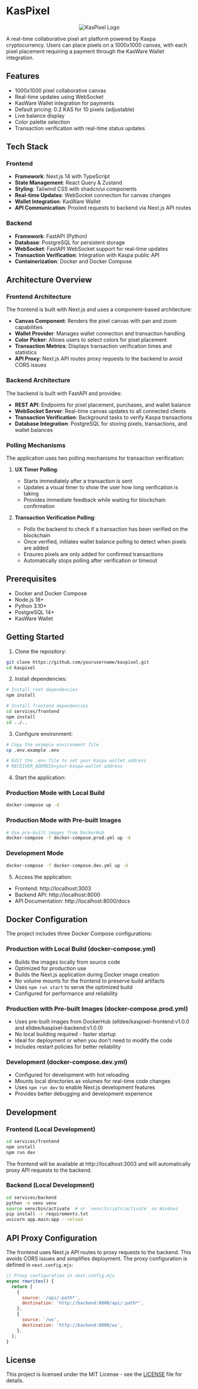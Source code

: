 # KasPixel

<p align="center">
  <img src="https://github.com/user-attachments/assets/f2d0ca44-b65c-4963-bf70-013eeadc4de7" alt="KasPixel Logo">
</p>

A real-time collaborative pixel art platform powered by Kaspa cryptocurrency. Users can place pixels on a 1000x1000 canvas, with each pixel placement requiring a payment through the KasWare Wallet integration.

## Features

- 1000x1000 pixel collaborative canvas
- Real-time updates using WebSocket
- KasWare Wallet integration for payments
- Default pricing: 0.2 KAS for 10 pixels (adjustable)
- Live balance display
- Color palette selection
- Transaction verification with real-time status updates

## Tech Stack

### Frontend
- **Framework**: Next.js 14 with TypeScript
- **State Management**: React Query & Zustand
- **Styling**: Tailwind CSS with shadcn/ui components
- **Real-time Updates**: WebSocket connection for canvas changes
- **Wallet Integration**: KasWare Wallet
- **API Communication**: Proxied requests to backend via Next.js API routes

### Backend
- **Framework**: FastAPI (Python)
- **Database**: PostgreSQL for persistent storage
- **WebSocket**: FastAPI WebSocket support for real-time updates
- **Transaction Verification**: Integration with Kaspa public API
- **Containerization**: Docker and Docker Compose

## Architecture Overview

### Frontend Architecture
The frontend is built with Next.js and uses a component-based architecture:

- **Canvas Component**: Renders the pixel canvas with pan and zoom capabilities
- **Wallet Provider**: Manages wallet connection and transaction handling
- **Color Picker**: Allows users to select colors for pixel placement
- **Transaction Metrics**: Displays transaction verification times and statistics
- **API Proxy**: Next.js API routes proxy requests to the backend to avoid CORS issues

### Backend Architecture
The backend is built with FastAPI and provides:

- **REST API**: Endpoints for pixel placement, purchases, and wallet balance
- **WebSocket Server**: Real-time canvas updates to all connected clients
- **Transaction Verification**: Background tasks to verify Kaspa transactions
- **Database Integration**: PostgreSQL for storing pixels, transactions, and wallet balances

### Polling Mechanisms
The application uses two polling mechanisms for transaction verification:

1. **UX Timer Polling**: 
   - Starts immediately after a transaction is sent
   - Updates a visual timer to show the user how long verification is taking
   - Provides immediate feedback while waiting for blockchain confirmation

2. **Transaction Verification Polling**:
   - Polls the backend to check if a transaction has been verified on the blockchain
   - Once verified, initiates wallet balance polling to detect when pixels are added
   - Ensures pixels are only added for confirmed transactions
   - Automatically stops polling after verification or timeout

## Prerequisites

- Docker and Docker Compose
- Node.js 18+
- Python 3.10+
- PostgreSQL 14+
- KasWare Wallet

## Getting Started

1. Clone the repository:
```bash
git clone https://github.com/yourusername/kaspixel.git
cd kaspixel
```

2. Install dependencies:
```bash
# Install root dependencies
npm install

# Install frontend dependencies
cd services/frontend
npm install
cd ../..
```

3. Configure environment:
```bash
# Copy the example environment file
cp .env.example .env

# Edit the .env file to set your Kaspa wallet address
# RECEIVER_ADDRESS=your-kaspa-wallet-address
```

4. Start the application:

### Production Mode with Local Build
```bash
docker-compose up -d
```

### Production Mode with Pre-built Images
```bash
# Use pre-built images from DockerHub
docker-compose -f docker-compose.prod.yml up -d
```

### Development Mode
```bash
docker-compose -f docker-compose.dev.yml up -d
```

5. Access the application:
- Frontend: http://localhost:3003
- Backend API: http://localhost:8000
- API Documentation: http://localhost:8000/docs

## Docker Configuration

The project includes three Docker Compose configurations:

### Production with Local Build (docker-compose.yml)
- Builds the images locally from source code
- Optimized for production use
- Builds the Next.js application during Docker image creation
- No volume mounts for the frontend to preserve build artifacts
- Uses `npm run start` to serve the optimized build
- Configured for performance and reliability

### Production with Pre-built Images (docker-compose.prod.yml)
- Uses pre-built images from DockerHub (elldee/kaspixel-frontend:v1.0.0 and elldee/kaspixel-backend:v1.0.0)
- No local building required - faster startup
- Ideal for deployment or when you don't need to modify the code
- Includes restart policies for better reliability

### Development (docker-compose.dev.yml)
- Configured for development with hot reloading
- Mounts local directories as volumes for real-time code changes
- Uses `npm run dev` to enable Next.js development features
- Provides better debugging and development experience

## Development

### Frontend (Local Development)
```bash
cd services/frontend
npm install
npm run dev
```

The frontend will be available at http://localhost:3003 and will automatically proxy API requests to the backend.

### Backend (Local Development)
```bash
cd services/backend
python -m venv venv
source venv/bin/activate  # or `venv\Scripts\activate` on Windows
pip install -r requirements.txt
uvicorn app.main:app --reload
```

## API Proxy Configuration

The frontend uses Next.js API routes to proxy requests to the backend. This avoids CORS issues and simplifies deployment. The proxy configuration is defined in `next.config.mjs`:

```javascript
// Proxy configuration in next.config.mjs
async rewrites() {
  return [
    {
      source: '/api/:path*',
      destination: 'http://backend:8000/api/:path*',
    },
    {
      source: '/ws',
      destination: 'http://backend:8000/ws',
    },
  ];
}
```

## License

This project is licensed under the MIT License - see the [LICENSE](LICENSE) file for details. 